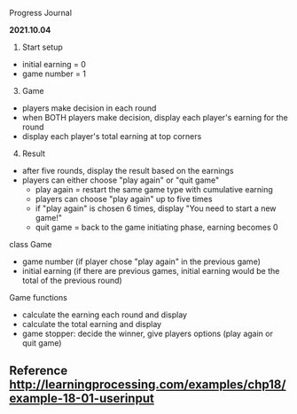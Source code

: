Progress Journal

**2021.10.04**

1. Start setup
- initial earning = 0
- game number = 1

3. Game 
- players make decision in each round
- when BOTH players make decision, display each player's earning for the round
- display each player's total earning at top corners

4. Result
- after five rounds, display the result based on the earnings
- players can either choose "play again" or "quit game"
  - play again = restart the same game type with cumulative earning
  - players can choose "play again" up to five times
  - if "play again" is chosen 6 times, display "You need to start a new game!"
  - quit game = back to the game initiating phase, earning becomes 0

 
 
 class Game 
 - game number (if player chose "play again" in the previous game)
 - initial earning (if there are previous games, initial earning would be the total of the previous round)
 
 Game functions
 - calculate the earning each round and display
 - calculate the total earning and display
 - game stopper: decide the winner, give players options (play again or quit game)

Reference
http://learningprocessing.com/examples/chp18/example-18-01-userinput
 - 

